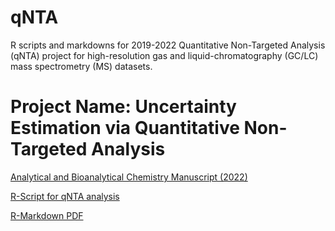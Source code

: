 # qNTA
R scripts and markdowns for 2019-2022 Quantitative Non-Targeted Analysis (qNTA) project for high-resolution gas and liquid-chromatography (GC/LC) mass spectrometry (MS) datasets.

# Project Name: Uncertainty Estimation via Quantitative Non-Targeted Analysis

[Analytical and Bioanalytical Chemistry Manuscript (2022)](https://doi.org/10.1007/s00216-022-04118-z)

[R-Script for qNTA analysis](https://github.com/lcgroff2/Research-Backup/blob/master/ENTACT_MonteCarlo_Percentiles_Faster.R)

[R-Markdown PDF](https://github.com/lcgroff2/Research-Backup/blob/master/R%20Scripts/LG2_JRS_1B_ENTACT_LC_SemiQuant.pdf)
